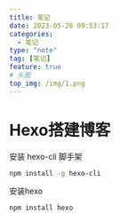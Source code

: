 ```yaml
---
title: 笔记
date: 2023-05-26 09:53:17
categories: 
  - 笔记
type: "note"
tag: [笔记]
feature: true
# 头图
top_img: /img/1.png
---
```


# Hexo搭建博客

安装 hexo-cli 脚手架
```bash
npm install -g hexo-cli
```

安装hexo
```
npm install hexo
```

